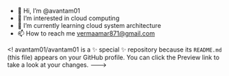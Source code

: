 - 👋 Hi, I’m @avantam01
- 👀 I’m interested in cloud computing
- 🌱 I’m currently learning cloud system architecture
- 📫 How to reach me vermaamar871@gmail.com

<!
avantam01/avantam01 is a ✨ special ✨ repository because its `README.md` (this file) appears on your GitHub profile.
You can click the Preview link to take a look at your changes.
--->
